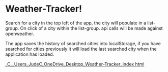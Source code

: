 # Weather-Tracker!




Search for a city in the top left of the app, the city will populate in a list-group. On click of a city within the list-group. api calls will be made against openweather.

The app saves the history of searched cities into localStorage, if you have searched for cities previously it will load the last searched city when the application has loaded.

[_C__Users_JudeC_OneDrive_Desktop_Weather-Tracker_index html](https://user-images.githubusercontent.com/91752290/145508101-d0177c2a-9d7c-467b-a804-ae32fafee3e8.png)
